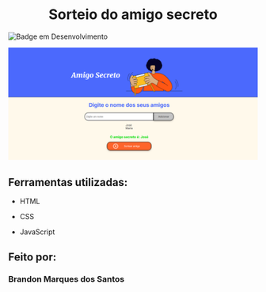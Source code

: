 <h1 align="center"> Sorteio do amigo secreto </h1>

![Badge em Desenvolvimento](http://img.shields.io/static/v1?label=STATUS&message=EM%20DESENVOLVIMENTO&color=GREEN&style=for-the-badge)

![image](https://github.com/brdonsb/challenge-amigo-secreto/blob/master/assets/tela-inicial.png)

## Ferramentas utilizadas:

* HTML

* CSS

* JavaScript

## Feito por:

### Brandon Marques dos Santos
